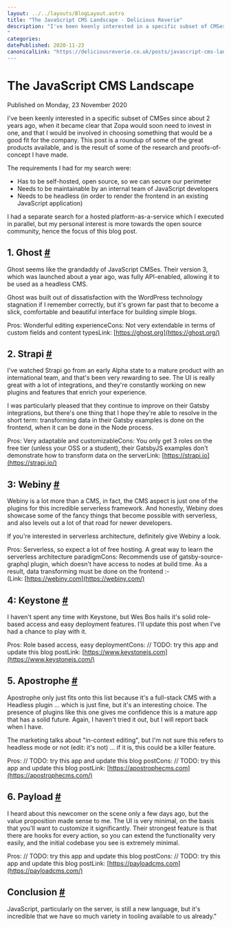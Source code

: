 ```yaml
---
layout: ../../layouts/BlogLayout.astro
title: "The JavaScript CMS Landscape - Delicious Reverie"
description: "I've been keenly interested in a specific subset of CMSes since about 2 years ago, when it became clear that Zopa would soon need to invest in one, and that I would be involved in choosing something that would be a good fit for the company. This post is a roundup of some of the great products available, and is the result of some of the research and proofs-of-concept I have made.
"
categories:
datePublished: 2020-11-23
canonicalLink: "https://deliciousreverie.co.uk/posts/javascript-cms-landscape/
---
```

# The JavaScript CMS Landscape

Published on Monday, 23 November 2020

I've been keenly interested in a specific subset of CMSes since about 2 years ago, when it became clear that Zopa would soon need to invest in one, and that I would be involved in choosing something that would be a good fit for the company. This post is a roundup of some of the great products available, and is the result of some of the research and proofs-of-concept I have made.

The requirements I had for my search were:

-   Has to be self-hosted, open source, so we can secure our perimeter
-   Needs to be maintainable by an internal team of JavaScript developers
-   Needs to be headless (in order to render the frontend in an existing JavaScript application)

I had a separate search for a hosted platform-as-a-service which I executed in parallel, but my personal interest is more towards the open source community, hence the focus of this blog post.

## 1\. Ghost [#](https://deliciousreverie.co.uk/posts/javascript-cms-landscape/#1.-ghost)

Ghost seems like the grandaddy of JavaScript CMSes. Their version 3, which was launched about a year ago, was fully API-enabled, allowing it to be used as a headless CMS.

Ghost was built out of dissatisfaction with the WordPress technology stagnation if I remember correctly, but it's grown far past that to become a slick, comfortable and beautiful interface for building simple blogs.

Pros: Wonderful editing experienceCons: Not very extendable in terms of custom fields and content typesLink: [https://ghost.org](https://ghost.org/)

## 2\. Strapi [#](https://deliciousreverie.co.uk/posts/javascript-cms-landscape/#2.-strapi)

I've watched Strapi go from an early Alpha state to a mature product with an international team, and that's been very rewarding to see. The UI is really great with a lot of integrations, and they're constantly working on new plugins and features that enrich your experience.

I was particularly pleased that they continue to improve on their Gatsby integrations, but there's one thing that I hope they're able to resolve in the short term: transforming data in their Gatsby examples is done on the frontend, when it can be done in the Node process.

Pros: Very adaptable and customizableCons: You only get 3 roles on the free tier (unless your OSS or a student), their GatsbyJS examples don't demonstrate how to transform data on the serverLink: [https://strapi.io](https://strapi.io/)

## 3: Webiny [#](https://deliciousreverie.co.uk/posts/javascript-cms-landscape/#3:-webiny)

Webiny is a lot more than a CMS, in fact, the CMS aspect is just one of the plugins for this incredible serverless framework. And honestly, Webiny does showcase some of the fancy things that become possible with serverless, and also levels out a lot of that road for newer developers.

If you're interested in serverless architecture, definitely give Webiny a look.

Pros: Serverless, so expect a lot of free hosting. A great way to learn the serverless architecture paradigmCons: Recommends use of gatsby-source-graphql plugin, which doesn't have access to nodes at build time. As a result, data transforming must be done on the frontend :-(Link: [https://webiny.com](https://webiny.com/)

## 4: Keystone [#](https://deliciousreverie.co.uk/posts/javascript-cms-landscape/#4:-keystone)

I haven't spent any time with Keystone, but Wes Bos hails it's solid role-based access and easy deployment features. I'll update this post when I've had a chance to play with it.

Pros: Role based access, easy deploymentCons: // TODO: try this app and update this blog postLink: [https://www.keystonejs.com](https://www.keystonejs.com/)

## 5\. Apostrophe [#](https://deliciousreverie.co.uk/posts/javascript-cms-landscape/#5.-apostrophe)

Apostrophe only just fits onto this list because it's a full-stack CMS with a Headless plugin ... which is just fine, but it's an interesting choice. The presence of plugins like this one gives me confidence this is a mature app that has a solid future. Again, I haven't tried it out, but I will report back when I have.

The marketing talks about "in-context editing", but I'm not sure this refers to headless mode or not (edit: it's not) ... if it is, this could be a killer feature.

Pros: // TODO: try this app and update this blog postCons: // TODO: try this app and update this blog postLink: [https://apostrophecms.com](https://apostrophecms.com/)

## 6\. Payload [#](https://deliciousreverie.co.uk/posts/javascript-cms-landscape/#6.-payload)

I heard about this newcomer on the scene only a few days ago, but the value proposition made sense to me. The UI is very minimal, on the basis that you'll want to customize it significantly. Their strongest feature is that there are hooks for every action, so you can extend the functionality very easily, and the initial codebase you see is extremely minimal.

Pros: // TODO: try this app and update this blog postCons: // TODO: try this app and update this blog postLink: [https://payloadcms.com](https://payloadcms.com/)

## Conclusion [#](https://deliciousreverie.co.uk/posts/javascript-cms-landscape/#conclusion)

JavaScript, particularly on the server, is still a new language, but it's incredible that we have so much variety in tooling available to us already."